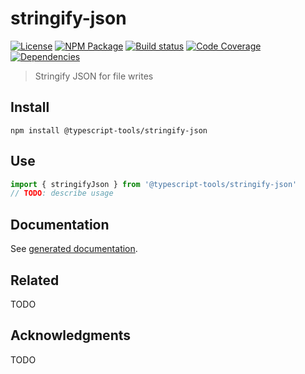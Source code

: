 # stringify-json

[![License][]](https://opensource.org/licenses/ISC)
[![NPM Package][]](https://npmjs.org/package/@typescript-tools/stringify-json)
[![Build status][]](https://travis-ci.org/typescript-tools/stringify-json)
[![Code Coverage][]](https://codecov.io/gh/typescript-tools/stringify-json)
[![Dependencies][]](https://david-dm.org/typescript-tools/stringify-json)

[license]: https://img.shields.io/badge/License-ISC-blue.svg
[npm package]: https://img.shields.io/npm/v/@typescript-tools/stringify-json.svg
[build status]: https://travis-ci.org/typescript-tools/stringify-json.svg?branch=master
[code coverage]: https://codecov.io/gh/typescript-tools/stringify-json/branch/master/graph/badge.svg
[dependencies]: https://david-dm.org/typescript-tools/stringify-json/status.svg

> Stringify JSON for file writes

## Install

```shell
npm install @typescript-tools/stringify-json
```

## Use

```typescript
import { stringifyJson } from '@typescript-tools/stringify-json'
// TODO: describe usage
```

## Documentation

See [generated documentation](doc/README.md).

## Related

TODO

## Acknowledgments

TODO
